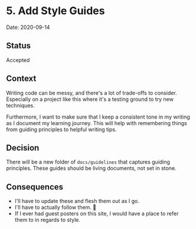 # 5. Add Style Guides

Date: 2020-09-14

## Status

Accepted

## Context

Writing code can be messy, and there's a lot of trade-offs to consider. Especially on a project like this where it's a testing ground to try new techniques.

Furthermore, I want to make sure that I keep a consistent tone in my writing as I document my learning journey. This will help with remembering things from guiding principles to helpful writing tips.

## Decision

There will be a new folder of `docs/guidelines` that captures guiding principles. These guides should be living documents, not set in stone.

## Consequences

- I'll have to update these and flesh them out as I go.
- I'll have to actually follow them. 🤣
- If I ever had guest posters on this site, I would have a place to refer them to in regards to style.
